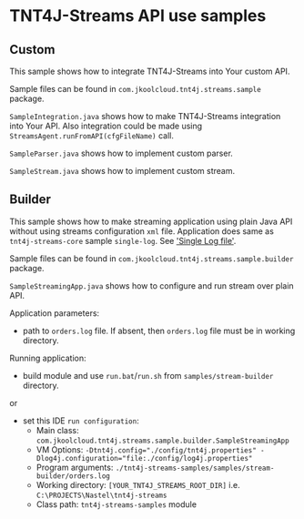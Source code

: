 # TNT4J-Streams API use samples

## Custom 

This sample shows how to integrate TNT4J-Streams into Your custom API.

Sample files can be found in `com.jkoolcloud.tnt4j.streams.sample` package.

`SampleIntegration.java` shows how to make TNT4J-Streams integration into Your API. Also integration could be made using
`StreamsAgent.runFromAPI(cfgFileName)` call.

`SampleParser.java` shows how to implement custom parser.

`SampleStream.java` shows how to implement custom stream.

## Builder

This sample shows how to make streaming application using plain Java API without using streams configuration `xml` file. Application does 
same as `tnt4j-streams-core` sample `single-log`. See ['Single Log file'](../README.md#single-log-file).

Sample files can be found in `com.jkoolcloud.tnt4j.streams.sample.builder` package.

`SampleStreamingApp.java` shows how to configure and run stream over plain API.

Application parameters:
 * path to `orders.log` file. If absent, then `orders.log` file must be in working directory.

Running application:
 * build module and use `run.bat`/`run.sh` from `samples/stream-builder` directory.

or

 * set this IDE `run configuration`:
    * Main class: `com.jkoolcloud.tnt4j.streams.sample.builder.SampleStreamingApp`
    * VM Options: `-Dtnt4j.config="./config/tnt4j.properties" -Dlog4j.configuration="file:./config/log4j.properties"`
    * Program arguments: `./tnt4j-streams-samples/samples/stream-builder/orders.log`
    * Working directory: `[YOUR_TNT4J_STREAMS_ROOT_DIR]` i.e. `C:\PROJECTS\Nastel\tnt4j-streams`
    * Class path: `tnt4j-streams-samples` module